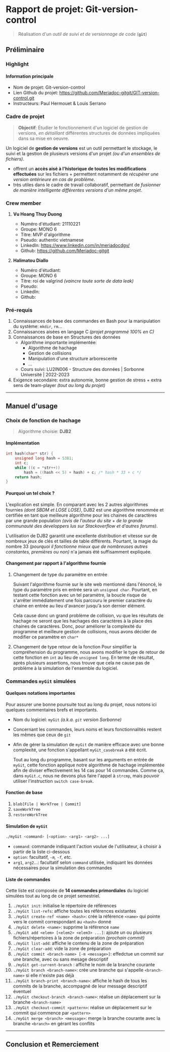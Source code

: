# Rapport de projet: Git-version-control
>Réalisation d'un *outil de suivi et de versionnage de code* (**`git`**)


## Préliminaire
### Highlight
#### Information principale
- Nom de projet: Git-version-control
- Lien Github du projet: https://github.com/Meriadoc-gitgit/GIT-version-control.git
- Instructeurs: Paul Hermouet & Louis Serrano
### Cadre de projet
>**Objectif**: Étudier le fonctionnement d'un logiciel de gestion de versions, *en détaillant* différentes structures de données impliquées dans sa mise en oeuvre. 

Un logiciel de **gestion de versions** est un outil permettant le stockage, le suivi et la gestion de plusieurs versions d'un projet *(ou d'un ensembles de fichiers)*. 
- offrent un **accès aisé à l'historique de toutes les modifications effectuées** sur les fichiers + permettent notamment de *récupérer une version antérieure en cas de problème*. 
- très utiles dans le cadre de travail collaboratif, permettant de *fusionner de manière intelligente différentes versions d'un même projet*. 

### Crew member
1. **Vu Hoang Thuy Duong**
	- Numéro d'étudiant: 21110221
	- Groupe: MONO 6
	- Titre: MVP d'algorithme 
	- Pseudo: authentic vietnamese 
	- LinkedIn: https://www.linkedin.com/in/meriadocdgv/
	- Github: https://github.com/Meriadoc-gitgit

2. **Halimatou Diallo**
	- Numéro d'étudiant: 
	- Groupe: MONO 6
	- Titre: roi de valgrind *(vaincre toute sorte de data leak)*
	- Pseudo: 
	- LinkedIn: 
	- Github: 

### Pré-requis
1. Connaissances de base des commandes en Bash pour la manipulation du système: `mkdir`, `rm`...
2. Connaissances aisées en langage C *(projet programmé 100% en C)*
3. Connaissances de base en Structures des données
	- Algorithme importante implémentée: 
		- Algorithme de hachage
		- Gestion de collisions
		- Manipulation d'une structure arborescente
		- ...
	- Cours suivi: LU2IN006 - Structure des données | Sorbonne Université | 2022-2023
4. Exigence secondaire: extra autonomie, bonne gestion de stress + extra sens de team-player *(tout au long du projet)*

---
## Manuel d'usage
### Choix de fonction de hachage
>Algorithme choisie: **DJB2**

#### Implémentation
```C
int hash(char* str) {
	unsigned long hash = 5381;
	int c;
	while ((c = *str++))
		hash = ((hash << 5) + hash) + c; /* hash * 33 + c */
	return hash;
}
```
#### Pourquoi un tel choix ? 
L'explication est simple. En comparant avec les 2 autres algorithmes fournies *(dont SBDM et LOSE LOSE)*, DJB2 est une algorithme renommée et certifiée en tant que meilleure algorithme pour les chaines de caractères par une grande population *(avis de l'auteur du site + de la grande communauté des developpers lus sur Stackoverflow et d'autres forums)*. 

L'utilisation de DJB2 garantit une excellente distribution et vitesse sur de nombreux jeux de clés et tailles de table différents. Pourtant, la magie du nombre 33 *(pourquoi il fonctionne mieux que de nombreuses autres constantes, premières ou non)* n'a jamais été suffisamment expliquée.

#### Changement par rapport à l'algorithme fournie
1. Changement de type du paramètre en entrée
	
	Suivant l'algorithme fournie sur le site web mentionné dans l'énoncé, le type du paramètre pris en entrée sera un `unsigned char`. Pourtant, en testant cette fonction avec un tel paramètre, la boucle risque de s'arrêter immédiatement une fois parcouru le premier caractère du chaine en entrée au lieu d'avancer jusqu'à son dernier élément. 
	
	Cela cause donc un grand problème de collision, vu que les résultats de hachage ne seront que les hachages des caractères à la place des chaines de caractères. Donc, pour améliorer la complexité du programme et meilleure gestion de collisions, nous avons décider de modifier ce paramètre en `char*`

2. Changement de type retour de la fonction
	Pour simplifier la compréhension du programme, nous avons modifier le type de retour de cette fonction en `int` au lieu de `unsigned long`. En terme de résultat, après plusieurs assertions, nous trouve que cela ne cause pas de problème à la simulation de l'ensemble du logiciel.

### Commandes `myGit` simulées
#### Quelques notations importantes 
Pour assurer une bonne poursuite tout au long du projet, nous notons ici quelques commentaires brefs et importants. 
- Nom du logiciel: `myGit` *(a.k.a. `git` version Sorbonne)*
- Concernant les commandes, leurs noms et leurs fonctionnalités restent les mêmes que ceux de `git`
- Afin de gérer la simulation de `myGit` de manière efficace avec une bonne complexité, une fonction s'appellant `myGit_casebreak` a été écrit. 
	
	Tout au long du programme, basant sur les arguments en entrée de `myGit`, cette fonction applique notre algorithme de hachage implémentée afin de diviser effectivement les 14 cas pour 14 commandes. Comme ça, dans `myGit.c`, nous ne devons plus faire l'appel à `strcmp`, mais pouvoir utiliser l'instruction `switch case-break`. 
	
#### Fonction de base 
1. `blob[File | WorkTree | Commit]` 
2. `saveWorkTree`
3. `restoreWorkTree`

#### Simulation de `myGit`
```Bash
./myGit <command> [<option> <arg1> <arg2> ...]
```
- `command`: commande indiquant l'action voulue de l'utilisateur, à choisir à partir de la liste ci-dessous
- `option`: facultatif, *`-m`, `-f`, etc.*
- `arg1`, `arg2`...: facultatif selon `command` utilisée, indiquant les données nécessaires pour la simulation des commandes
#### Liste de commandes
Cette liste est composée de **14 commandes primordiales** du logiciel simulées tout au long de ce projet semestriel.
1. `./myGit init`: initialise le répertoire de références
2. `./myGit list-refs`: affiche toutes les références existantes
3. `./myGit create-ref <name> <hash>`: crée la référence `<name>` qui pointe vers le commit correspondant au `<hash>` donné
4. `./myGit delete <name>`: supprime la référence `name`
5. `./myGit add <elem> [<elem2> <elem3> ...]`: ajoute un ou plusieurs fichiers/répertoires à la zone de préparation _(prochain commit)_
6. `./myGit list-add`: affiche le contenu de la zone de préparation
7. `./myGit clear-add`: vide la zone de préparation
8. `./myGit commit <branch-name> [-m <message>]`: effedctue un commit sur une branche, avec ou sans mesage descriptif
9. `./myGit get-current-branch` : affiche le nom de la branche courante
10. `./myGit branch <branch-name>`: crée une branche qui s'appelle `<branch-name>` si elle n'existe pas déjà
11. `./myGit branch-print <branch-name>`: affiche le hash de tous les commits de la branche, accompagné de leur message descriptif éventuel
12. `./myGit checkout-branch <branch-name>`: réalise un déplacement sur la branche `<branch-name>`
13. `./myGit checkout-commit <pattern>`: réalise un déplacement sur le commit qui commence par `<pattern>`
14. `./myGit merge <branch> <message>`: merge la branche courante avec la branche `<branch>` en gérant les conflits

---

## Conclusion et Remerciement
